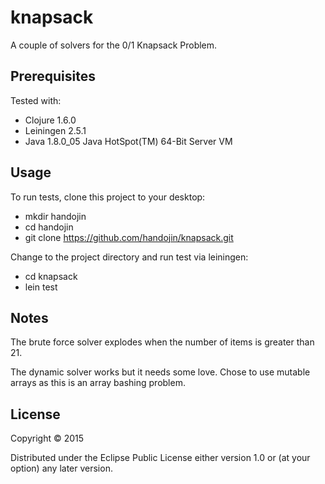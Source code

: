# knapsack

A couple of solvers for the 0/1 Knapsack Problem.

## Prerequisites

Tested with:

- Clojure 1.6.0
- Leiningen 2.5.1
- Java 1.8.0_05 Java HotSpot(TM) 64-Bit Server VM

## Usage


To run tests, clone this project to your desktop:

- mkdir handojin
- cd handojin
- git clone https://github.com/handojin/knapsack.git

Change to the project directory and run test via leiningen:

- cd knapsack
- lein test

## Notes

The brute force solver explodes when the number of items is greater than 21.

The dynamic solver works but it needs some love. Chose to use mutable arrays as this is an array bashing problem.

## License

Copyright © 2015 

Distributed under the Eclipse Public License either version 1.0 or (at
your option) any later version.
